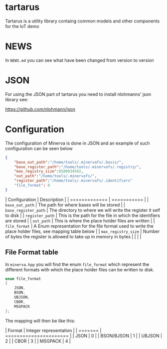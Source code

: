 # tartarus
Tartarus is a utility library containg common models and other components for the IoT demo


# NEWS

In `NEWS.md` you can see what have been changed from version to version

# JSON

For using the JSON part of tartarus you need to install nlohmanns' json library see:

https://github.com/nlohmann/json

# Configuration 

The configuration of Minerva is done in JSON and an example of such configuration can be seen below

```json
{
    "base_out_path":"/home/tools/.minervafs/.basis/",
    "base_register_path":"/home/tools/.minervafs/.registry/",
    "max_registry_size":8589934592,
    "out_path":"/home/tools/.minervafs/",
    "register_path":"/home/tools/.minervafs/.identifiers"
    "file_format": 0
}

```

| Configuration        | Description                                                                                             |
| =============        | ===========                                                                                             |
| `base_out_path`      | The path for where bases will be stored                                                                 |
| `base_register_path` | The directory to where we will write the register it self to disk                                       |
| `register_path`      | This is the path for the file in which the identifiers are stored                                       |
| `out_path`           | This is where the place holder files are written                                                        |
| `file_format`        | A Enum representation for the file format used to write the place holder files, see mapping table below |
| `max_registry_size`  | Number of bytes the register is allowed to take up in memory in bytes                                   |
|                      |                                                                                                         |


## File Format table 

In `minerva.hpp` you will find the enum `file_format` which represent the different formats with which the place holder files can be written to disk. 

```c++
enum file_format
{
    JSON,
    BSON,
    UBJSON,
    CBOR,
    MSGPACK
};
```

The mapping will then be like this: 


| Format     | Integer representation |
| =======    | ====================== |
| JSON       | 0                      |
| BSON/BJSON | 1                      |
| UBJSON     | 2                      |
| CBOR       | 3                      |
| MSGPACK    | 4                      |


